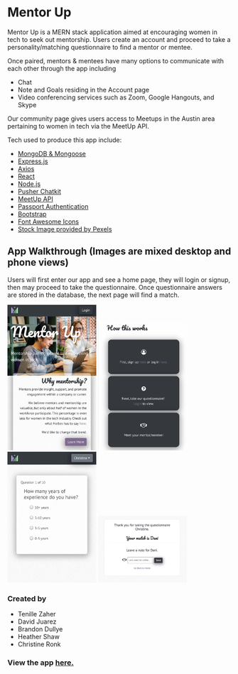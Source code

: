 # Mentor Up

Mentor Up is a MERN stack application aimed at encouraging women in tech to seek out mentorship.  Users create an account and proceed to take a personality/matching questionnaire to find a mentor or mentee.  

Once paired, mentors & mentees have many options to communicate with each other through the app including 
* Chat
* Note and Goals residing in the Account page
* Video conferencing services such as Zoom, Google Hangouts, and Skype

Our community page gives users access to Meetups in the Austin area pertaining to women in tech via the MeetUp API.

Tech used to produce this app include: 
* [MongoDB & Mongoose](https://www.mongodb.com/)
* [Express.js](https://expressjs.com/en/guide/routing.html)
* [Axios](https://www.npmjs.com/package/axios)
* [React](https://reactjs.org/)
* [Node.js](https://nodejs.org/en/)
* [Pusher Chatkit](https://pusher.com/chatkit)
* [MeetUp API](https://www.meetup.com/meetup_api/)
* [Passport Authentication](http://www.passportjs.org/)
* [Bootstrap](https://getbootstrap.com/)
* [Font Awesome Icons](https://fontawesome.com/v4.7.0/icons/)
* [Stock Image provided by Pexels](https://www.pexels.com/)

## App Walkthrough (Images are mixed desktop and phone views)

Users will first enter our app and see a home page, they will login or signup, then may proceed to take the questionnaire.  Once questionnaire answers are stored in the database, the next page will find a match.

<img src="./readMeImg/phonedemohome.JPG" alt="phone homepage" width="200px" />

<img src="./readMeImg/phonedemo2.JPG" alt="phone homepage" width="200px" />

<img src="./readMeImg/quizphonedemo.JPG" alt="phone homepage" width="200px" />

<img src="./readMeImg/match.png" alt="match" width="200px" />

### Created by 
* Tenille Zaher
* David Juarez
* Brandon Dullye
* Heather Shaw
* Christine Ronk

### View the app [here.](https://agile-caverns-57821.herokuapp.com/)
